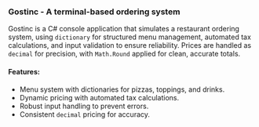 ### Gostinc - A terminal-based ordering system

Gostinc is a C# console application that simulates a restaurant ordering system, using `dictionary` for structured menu management, automated tax calculations, and input validation to ensure reliability. Prices are handled as `decimal` for precision, with `Math.Round` applied for clean, accurate totals.  

#### Features:
- Menu system with dictionaries for pizzas, toppings, and drinks.  
- Dynamic pricing with automated tax calculations.  
- Robust input handling to prevent errors.  
- Consistent `decimal` pricing for accuracy.  
